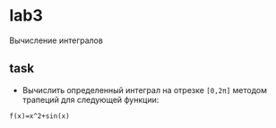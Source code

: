 # lab3

Вычисление интегралов

## task

* Вычислить определенный интеграл на отрезке `[0,2π]` методом трапеций для
  следующей функции:

```
f(x)=x^2+sin(x)
```
